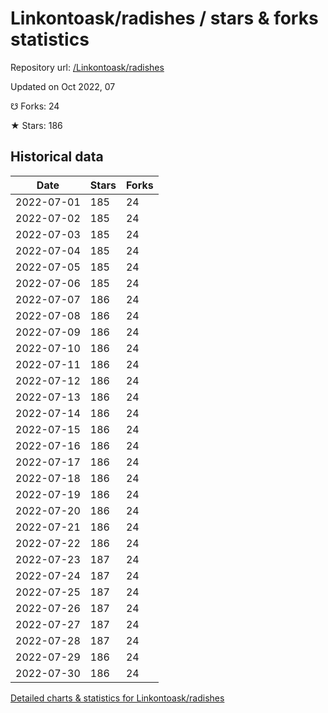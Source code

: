 # Linkontoask/radishes / stars & forks statistics

Repository url: [/Linkontoask/radishes](https://github.com/Linkontoask/radishes)

Updated on Oct 2022, 07

☋ Forks: 24

★ Stars: 186

## Historical data
| Date | Stars | Forks |
|------|-------|-------|
| 2022-07-01 | 185 | 24 | 
| 2022-07-02 | 185 | 24 | 
| 2022-07-03 | 185 | 24 | 
| 2022-07-04 | 185 | 24 | 
| 2022-07-05 | 185 | 24 | 
| 2022-07-06 | 185 | 24 | 
| 2022-07-07 | 186 | 24 | 
| 2022-07-08 | 186 | 24 | 
| 2022-07-09 | 186 | 24 | 
| 2022-07-10 | 186 | 24 | 
| 2022-07-11 | 186 | 24 | 
| 2022-07-12 | 186 | 24 | 
| 2022-07-13 | 186 | 24 | 
| 2022-07-14 | 186 | 24 | 
| 2022-07-15 | 186 | 24 | 
| 2022-07-16 | 186 | 24 | 
| 2022-07-17 | 186 | 24 | 
| 2022-07-18 | 186 | 24 | 
| 2022-07-19 | 186 | 24 | 
| 2022-07-20 | 186 | 24 | 
| 2022-07-21 | 186 | 24 | 
| 2022-07-22 | 186 | 24 | 
| 2022-07-23 | 187 | 24 | 
| 2022-07-24 | 187 | 24 | 
| 2022-07-25 | 187 | 24 | 
| 2022-07-26 | 187 | 24 | 
| 2022-07-27 | 187 | 24 | 
| 2022-07-28 | 187 | 24 | 
| 2022-07-29 | 186 | 24 | 
| 2022-07-30 | 186 | 24 | 


[Detailed charts & statistics for Linkontoask/radishes](https://reviewgithub.com/rep/Linkontoask/radishes)
